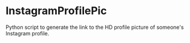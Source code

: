 # InstagramProfilePic
Python script to generate the link to the HD profile picture of someone's Instagram profile.
